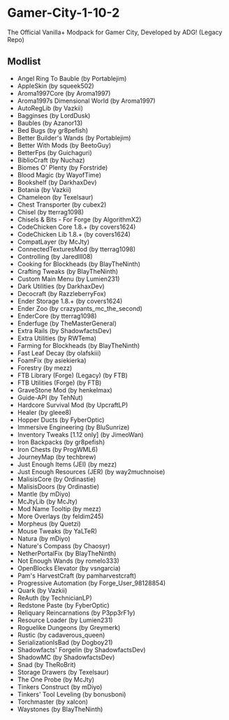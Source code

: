 # Gamer-City-1-10-2
The Official Vanilla+ Modpack for Gamer City, Developed by ADG!  (Legacy Repo)

## Modlist
* Angel Ring To Bauble (by Portablejim)
* AppleSkin (by squeek502)
* Aroma1997Core (by Aroma1997)
* Aroma1997s Dimensional World (by Aroma1997)
* AutoRegLib (by Vazkii)
* Bagginses (by LordDusk)
* Baubles (by Azanor13)
* Bed Bugs (by gr8pefish)
* Better Builder's Wands (by Portablejim)
* Better With Mods (by BeetoGuy)
* BetterFps (by Guichaguri)
* BiblioCraft (by Nuchaz)
* Biomes O' Plenty (by Forstride)
* Blood Magic (by WayofTime)
* Bookshelf (by DarkhaxDev)
* Botania (by Vazkii)
* Chameleon (by Texelsaur)
* Chest Transporter (by cubex2)
* Chisel (by tterrag1098)
* Chisels & Bits - For Forge (by AlgorithmX2)
* CodeChicken Core 1.8.+ (by covers1624)
* CodeChicken Lib 1.8.+ (by covers1624)
* CompatLayer (by McJty)
* ConnectedTexturesMod (by tterrag1098)
* Controlling (by Jaredlll08)
* Cooking for Blockheads (by BlayTheNinth)
* Crafting Tweaks (by BlayTheNinth)
* Custom Main Menu (by Lumien231)
* Dark Utilities (by DarkhaxDev)
* Decocraft (by RazzleberryFox)
* Ender Storage 1.8.+ (by covers1624)
* Ender Zoo (by crazypants_mc_the_second)
* EnderCore (by tterrag1098)
* Enderfuge (by TheMasterGeneral)
* Extra Rails (by ShadowfactsDev)
* Extra Utilities (by RWTema)
* Farming for Blockheads (by BlayTheNinth)
* Fast Leaf Decay (by olafskiii)
* Foam​Fix (by asiekierka)
* Forestry (by mezz)
* FTB Library (Forge) (Legacy) (by FTB)
* FTB Utilities (Forge) (by FTB)
* GraveStone Mod (by henkelmax)
* Guide-API (by TehNut)
* Hardcore Survival Mod (by UpcraftLP)
* Healer (by gleee8)
* Hopper Ducts (by FyberOptic)
* Immersive Engineering (by BluSunrize)
* Inventory Tweaks \[1.12 only\] (by JimeoWan)
* Iron Backpacks (by gr8pefish)
* Iron Chests (by ProgWML6)
* JourneyMap (by techbrew)
* Just Enough Items (JEI) (by mezz)
* Just Enough Resources (JER) (by way2muchnoise)
* MalisisCore (by Ordinastie)
* MalisisDoors (by Ordinastie)
* Mantle (by mDiyo)
* McJtyLib (by McJty)
* Mod Name Tooltip (by mezz)
* More Overlays (by feldim245)
* Morpheus (by Quetzi)
* Mouse Tweaks (by YaLTeR)
* Natura (by mDiyo)
* Nature's Compass (by Chaosyr)
* NetherPortalFix (by BlayTheNinth)
* Not Enough Wands (by romelo333)
* OpenBlocks Elevator (by vsngarcia)
* Pam's HarvestCraft (by pamharvestcraft)
* Progressive Automation (by Forge_User_98128854)
* Quark (by Vazkii)
* ReAuth (by TechnicianLP)
* Redstone Paste (by FyberOptic)
* Reliquary Reincarnations (by P3pp3rF1y)
* Resource Loader (by Lumien231)
* Roguelike Dungeons (by Greymerk)
* Rustic (by cadaverous_queen)
* SerializationIsBad (by Dogboy21)
* Shadowfacts' Forgelin (by ShadowfactsDev)
* ShadowMC (by ShadowfactsDev)
* Snad (by TheRoBrit)
* Storage Drawers (by Texelsaur)
* The One Probe (by McJty)
* Tinkers Construct (by mDiyo)
* Tinkers' Tool Leveling (by bonusboni)
* Torchmaster (by xalcon)
* Waystones (by BlayTheNinth)
